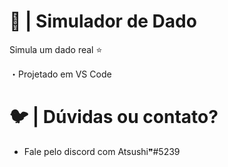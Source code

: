 # 🌊 | Simulador de Dado
Simula um dado real ⭐️

・Projetado em VS Code

# 🐦 | Dúvidas ou contato?
- Fale pelo discord com Atsushi❞#5239
